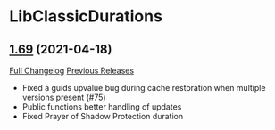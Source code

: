# LibClassicDurations

## [1.69](https://github.com/rgd87/LibClassicDurations/tree/1.69) (2021-04-18)
[Full Changelog](https://github.com/rgd87/LibClassicDurations/compare/1.64...1.69) [Previous Releases](https://github.com/rgd87/LibClassicDurations/releases)

- Fixed a guids upvalue bug during cache restoration when multiple versions present (#75)  
- Public functions better handling of updates  
- Fixed Prayer of Shadow Protection duration  
